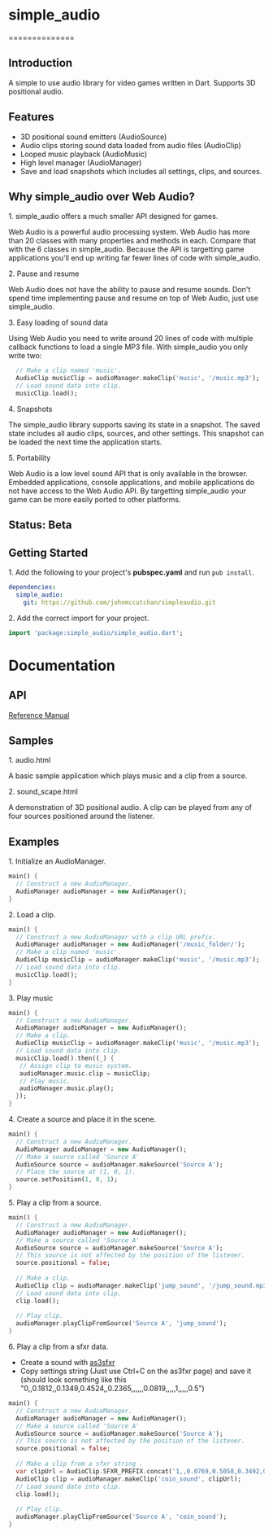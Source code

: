 # simple_audio #
==============

## Introduction ##

A simple to use audio library for video games written in Dart.
Supports 3D positional audio.

## Features ##

* 3D positional sound emitters (AudioSource)
* Audio clips storing sound data loaded from audio files (AudioClip)
* Looped music playback (AudioMusic)
* High level manager (AudioManager)
* Save and load snapshots which includes all settings, clips, and sources.

## Why simple_audio over Web Audio? ##

1\. simple_audio offers a much smaller API designed for games.

Web Audio is a powerful audio processing system. Web Audio has more than
20 classes with many properties and methods in each. Compare that with
the 6 classes in simple_audio. Because the API is targetting game applications
you'll end up writing far fewer lines of code with simple_audio.

2\. Pause and resume

Web Audio does not have the ability to pause and resume sounds. Don't spend 
time implementing pause and resume on top of Web Audio, just use simple_audio.

3\. Easy loading of sound data

Using Web Audio you need to write around 20 lines of code with multiple
callback functions to load a single MP3 file. With simple_audio you only
write two:

```dart
  // Make a clip named 'music'.
  AudioClip musicClip = audioManager.makeClip('music', '/music.mp3');
  // Load sound data into clip.
  musicClip.load();
```

4\. Snapshots

The simple_audio library supports saving its state in a snapshot. The
saved state includes all audio clips, sources, and other settings. This
snapshot can be loaded the next time the application starts.

5\. Portability

Web Audio is a low level sound API that is only available in the browser.
Embedded applications, console applications, and mobile applications do not
have access to the Web Audio API. By targetting simple_audio your game
can be more easily ported to other platforms.


## Status: Beta ##

## Getting Started ##

1\. Add the following to your project's **pubspec.yaml** and run ```pub install```.

```yaml
dependencies:
  simple_audio:
    git: https://github.com/johnmccutchan/simpleaudio.git
```

2\. Add the correct import for your project. 

```dart
import 'package:simple_audio/simple_audio.dart';
```

# Documentation #

## API ##

[Reference Manual](http://johnmccutchan.github.com/simpleaudio/simple_audio.html)

## Samples ##

1\. audio.html

A basic sample application which plays music and a clip from a source.

2\. sound_scape.html

A demonstration of 3D positional audio. A clip can be played from any of
four sources positioned around the listener.

## Examples ##

1\. Initialize an AudioManager.

```dart
main() {
  // Construct a new AudioManager.
  AudioManager audioManager = new AudioManager();
}
```

2\. Load a clip.

```dart
main() {
  // Construct a new AudioManager with a clip URL prefix.
  AudioManager audioManager = new AudioManager('/music_folder/');
  // Make a clip named 'music'.
  AudioClip musicClip = audioManager.makeClip('music', '/music.mp3');
  // Load sound data into clip.
  musicClip.load();
}
```

3\. Play music

```dart
main() {
  // Construct a new AudioManager.
  AudioManager audioManager = new AudioManager();
  // Make a clip.
  AudioClip musicClip = audioManager.makeClip('music', '/music.mp3');
  // Load sound data into clip.
  musicClip.load().then((_) {
   // Assign clip to music system.
   audioManager.music.clip = musicClip;
   // Play music.
   audioManager.music.play();
  });
}
```

4\. Create a source and place it in the scene.

```dart
main() {
  // Construct a new AudioManager.
  AudioManager audioManager = new AudioManager();
  // Make a source called 'Source A'
  AudioSource source = audioManager.makeSource('Source A');
  // Place the source at (1, 0, 1).
  source.setPosition(1, 0, 1);
}
```

5\. Play a clip from a source.

```dart
main() {
  // Construct a new AudioManager.
  AudioManager audioManager = new AudioManager();
  // Make a source called 'Source A'
  AudioSource source = audioManager.makeSource('Source A');
  // This source is not affected by the position of the listener.
  source.positional = false;
  
  // Make a clip.
  AudioClip clip = audioManager.makeClip('jump_sound', '/jump_sound.mp3');
  // Load sound data into clip.
  clip.load();
  
  // Play clip.
  audioManager.playClipFromSource('Source A', 'jump_sound');
}
```

6\. Play a clip from a sfxr data.

* Create a sound with [as3sfxr](http://www.superflashbros.net/as3sfxr/)
* Copy settings string (Just use Ctrl+C on the as3fxr page) and save it (should look something like this "0,,0.1812,,0.1349,0.4524,,0.2365,,,,,,0.0819,,,,,1,,,,,0.5")

```dart
main() {
  // Construct a new AudioManager.
  AudioManager audioManager = new AudioManager();
  // Make a source called 'Source A'
  AudioSource source = audioManager.makeSource('Source A');
  // This source is not affected by the position of the listener.
  source.positional = false;
  
  // Make a clip from a sfxr string .
  var clipUrl = AudioClip.SFXR_PREFIX.concat('1,,0.0769,0.5058,0.3492,0.4109,,,,,,0.3014,0.5982,,,,,,1,,,,,0.5');
  AudioClip clip = audioManager.makeClip('coin_sound', clipUrl);
  // Load sound data into clip.
  clip.load();
  
  // Play clip.
  audioManager.playClipFromSource('Source A', 'coin_sound');
}
```

